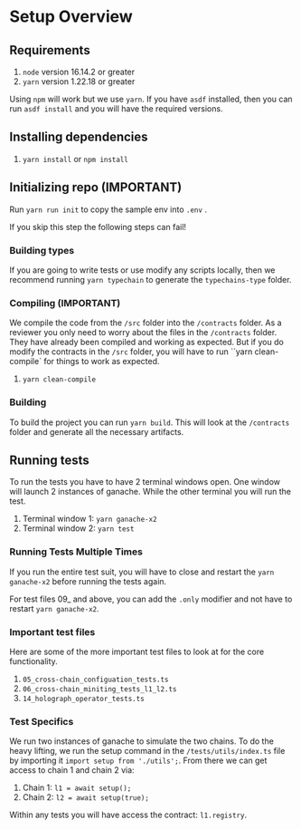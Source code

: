 # Setup Overview

## Requirements

1. `node` version 16.14.2 or greater
2. `yarn` version 1.22.18 or greater

Using `npm` will work but we use `yarn`. If you have `asdf` installed, then you can run `asdf install` and you will have the required versions.

## Installing dependencies

1. `yarn install` or `npm install`

## Initializing repo (IMPORTANT)

Run `yarn run init` to copy the sample env into `.env` .

If you skip this step the following steps can fail!

### Building types

If you are going to write tests or use modify any scripts locally, then we recommend running `yarn typechain` to generate the `typechains-type` folder.

### Compiling (IMPORTANT)

We compile the code from the `/src` folder into the `/contracts` folder. As a reviewer you only need to worry about the files in the `/contracts` folder. They have already been compiled and working as expected. But if you do modify the contracts in the `/src` folder, you will have to run ``yarn clean-compile` for things to work as expected.

1. `yarn clean-compile`

### Building

To build the project you can run `yarn build`. This will look at the `/contracts` folder and generate all the necessary artifacts.

## Running tests

To run the tests you have to have 2 terminal windows open. One window will launch 2 instances of ganache. While the other terminal you will run the test.

1. Terminal window 1: `yarn ganache-x2`
2. Terminal window 2: `yarn test`

### Running Tests Multiple Times

If you run the entire test suit, you will have to close and restart the `yarn ganache-x2` before running the tests again.

For test files 09\_ and above, you can add the `.only` modifier and not have to restart `yarn ganache-x2`.

### Important test files

Here are some of the more important test files to look at for the core functionality.

1. `05_cross-chain_configuation_tests.ts`
2. `06_cross-chain_miniting_tests_l1_l2.ts`
3. `14_holograph_operator_tests.ts`

### Test Specifics

We run two instances of ganache to simulate the two chains. To do the heavy lifting, we run the setup command in the `/tests/utils/index.ts` file by importing it `import setup from './utils';`. From there we can get access to chain 1 and chain 2 via:

1. Chain 1: `l1 = await setup();`
2. Chain 2: `l2 = await setup(true);`

Within any tests you will have access the contract: `l1.registry`.
